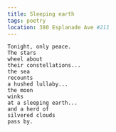 ```yaml
---
title: Sleeping earth
tags: poetry
location: 380 Esplanade Ave #211
---
```


    Tonight, only peace.
    The stars
    wheel about
    their constellations...
    the sea
    recounts
    a hushed lullaby...
    the moon
    winks
    at a sleeping earth...
    and a herd of
    silvered clouds
    pass by.


